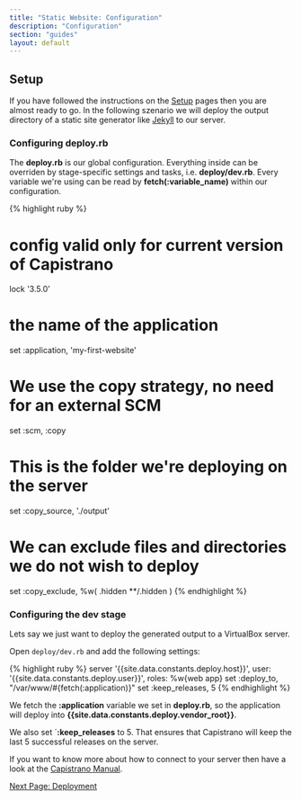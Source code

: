 ```yaml
---
title: "Static Website: Configuration"
description: "Configuration"
section: "guides"
layout: default
---
```


## Setup

If you have followed the instructions on the [Setup](/guides/setup/local_machine.html) pages then you are almost ready to go. In the following szenario we will deploy the output directory of a static site generator like [Jekyll](https://jekyllrb.com) to our server.

### Configuring deploy.rb

The **deploy.rb** is our global configuration. Everything inside can be overriden by stage-specific settings and tasks, i.e. **deploy/dev.rb**. Every variable we're using can be read by **fetch(:variable_name)** within our configuration.

{% highlight ruby %}
# config valid only for current version of Capistrano
lock '3.5.0'

# the name of the application
set :application, 'my-first-website'

# We use the copy strategy, no need for an external SCM
set :scm,             :copy

# This is the folder we're deploying on the server
set :copy_source,     './output'

# We can exclude files and directories we do not wish to deploy
set :copy_exclude, %w(
  .hidden
  **/.hidden
)
{% endhighlight %}

### Configuring  the dev stage

Lets say we just want to deploy the generated output to a VirtualBox server.

Open `deploy/dev.rb` and add the following settings:

{% highlight ruby %}
server '{{site.data.constants.deploy.host}}', user: '{{site.data.constants.deploy.user}}', roles: %w{web app}
set :deploy_to, "/var/www/#{fetch(:application)}"
set :keep_releases, 5
{% endhighlight %}

We fetch the **:application**  variable we set in **deploy.rb**, so the application will deploy into **{{site.data.constants.deploy.vendor_root}}**.

We also set ´**:keep_releases** to 5. That ensures that Capistrano will keep the last 5 successful releases on the server.

<div class="callout primary">
  If you want to know more about how to connect to your server then have a look at the <a href="http://capistranorb.com/documentation/advanced-features/properties/">Capistrano Manual</a>.
</div>

<a class="button hollow float-right" href="/guides/static/deployment.html">Next Page: Deployment</a>
